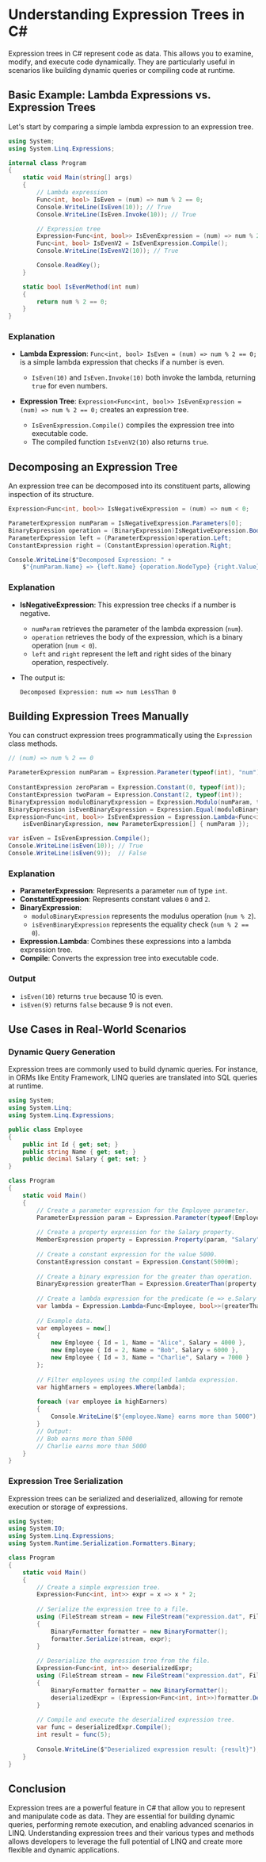 # Understanding Expression Trees in C#

Expression trees in C# represent code as data. This allows you to examine, modify, and execute code dynamically. They are particularly useful in scenarios like building dynamic queries or compiling code at runtime.

## Basic Example: Lambda Expressions vs. Expression Trees

Let's start by comparing a simple lambda expression to an expression tree.

```csharp
using System;
using System.Linq.Expressions;

internal class Program
{
    static void Main(string[] args)
    {
        // Lambda expression
        Func<int, bool> IsEven = (num) => num % 2 == 0;
        Console.WriteLine(IsEven(10)); // True
        Console.WriteLine(IsEven.Invoke(10)); // True

        // Expression tree
        Expression<Func<int, bool>> IsEvenExpression = (num) => num % 2 == 0;
        Func<int, bool> IsEvenV2 = IsEvenExpression.Compile();
        Console.WriteLine(IsEvenV2(10)); // True

        Console.ReadKey();
    }

    static bool IsEvenMethod(int num)
    {
        return num % 2 == 0;
    }
}
```

### Explanation

- **Lambda Expression**: `Func<int, bool> IsEven = (num) => num % 2 == 0;` is a simple lambda expression that checks if a number is even.
  - `IsEven(10)` and `IsEven.Invoke(10)` both invoke the lambda, returning `true` for even numbers.

- **Expression Tree**: `Expression<Func<int, bool>> IsEvenExpression = (num) => num % 2 == 0;` creates an expression tree.
  - `IsEvenExpression.Compile()` compiles the expression tree into executable code.
  - The compiled function `IsEvenV2(10)` also returns `true`.

## Decomposing an Expression Tree

An expression tree can be decomposed into its constituent parts, allowing inspection of its structure.

```csharp
Expression<Func<int, bool>> IsNegativeExpression = (num) => num < 0;

ParameterExpression numParam = IsNegativeExpression.Parameters[0];
BinaryExpression operation = (BinaryExpression)IsNegativeExpression.Body;
ParameterExpression left = (ParameterExpression)operation.Left;
ConstantExpression right = (ConstantExpression)operation.Right;

Console.WriteLine($"Decomposed Expression: " +
    $"{numParam.Name} => {left.Name} {operation.NodeType} {right.Value}");
```

### Explanation

- **IsNegativeExpression**: This expression tree checks if a number is negative.
  - `numParam` retrieves the parameter of the lambda expression (`num`).
  - `operation` retrieves the body of the expression, which is a binary operation (`num < 0`).
  - `left` and `right` represent the left and right sides of the binary operation, respectively.

- The output is:
  ```
  Decomposed Expression: num => num LessThan 0
  ```

## Building Expression Trees Manually

You can construct expression trees programmatically using the `Expression` class methods.

```csharp
// (num) => num % 2 == 0

ParameterExpression numParam = Expression.Parameter(typeof(int), "num");
    
ConstantExpression zeroParam = Expression.Constant(0, typeof(int));
ConstantExpression twoParam = Expression.Constant(2, typeof(int));
BinaryExpression moduloBinaryExpression = Expression.Modulo(numParam, twoParam);
BinaryExpression isEvenBinaryExpression = Expression.Equal(moduloBinaryExpression, zeroParam);
Expression<Func<int, bool>> IsEvenExpression = Expression.Lambda<Func<int, bool>>(
    isEvenBinaryExpression, new ParameterExpression[] { numParam });

var isEven = IsEvenExpression.Compile();
Console.WriteLine(isEven(10)); // True
Console.WriteLine(isEven(9));  // False
```

### Explanation

- **ParameterExpression**: Represents a parameter `num` of type `int`.
- **ConstantExpression**: Represents constant values `0` and `2`.
- **BinaryExpression**:
  - `moduloBinaryExpression` represents the modulus operation (`num % 2`).
  - `isEvenBinaryExpression` represents the equality check (`num % 2 == 0`).
- **Expression.Lambda**: Combines these expressions into a lambda expression tree.
- **Compile**: Converts the expression tree into executable code.

### Output

- `isEven(10)` returns `true` because 10 is even.
- `isEven(9)` returns `false` because 9 is not even.

## Use Cases in Real-World Scenarios

### Dynamic Query Generation

Expression trees are commonly used to build dynamic queries. For instance, in ORMs like Entity Framework, LINQ queries are translated into SQL queries at runtime.

```csharp
using System;
using System.Linq;
using System.Linq.Expressions;

public class Employee
{
    public int Id { get; set; }
    public string Name { get; set; }
    public decimal Salary { get; set; }
}

class Program
{
    static void Main()
    {
        // Create a parameter expression for the Employee parameter.
        ParameterExpression param = Expression.Parameter(typeof(Employee), "e");
        
        // Create a property expression for the Salary property.
        MemberExpression property = Expression.Property(param, "Salary");
        
        // Create a constant expression for the value 5000.
        ConstantExpression constant = Expression.Constant(5000m);
        
        // Create a binary expression for the greater than operation.
        BinaryExpression greaterThan = Expression.GreaterThan(property, constant);
        
        // Create a lambda expression for the predicate (e => e.Salary > 5000).
        var lambda = Expression.Lambda<Func<Employee, bool>>(greaterThan, param).Compile();
        
        // Example data.
        var employees = new[]
        {
            new Employee { Id = 1, Name = "Alice", Salary = 4000 },
            new Employee { Id = 2, Name = "Bob", Salary = 6000 },
            new Employee { Id = 3, Name = "Charlie", Salary = 7000 }
        };
        
        // Filter employees using the compiled lambda expression.
        var highEarners = employees.Where(lambda);
        
        foreach (var employee in highEarners)
        {
            Console.WriteLine($"{employee.Name} earns more than 5000");
        }
        // Output:
        // Bob earns more than 5000
        // Charlie earns more than 5000
    }
}
```

### Expression Tree Serialization

Expression trees can be serialized and deserialized, allowing for remote execution or storage of expressions.

```csharp
using System;
using System.IO;
using System.Linq.Expressions;
using System.Runtime.Serialization.Formatters.Binary;

class Program
{
    static void Main()
    {
        // Create a simple expression tree.
        Expression<Func<int, int>> expr = x => x * 2;
        
        // Serialize the expression tree to a file.
        using (FileStream stream = new FileStream("expression.dat", FileMode.Create))
        {
            BinaryFormatter formatter = new BinaryFormatter();
            formatter.Serialize(stream, expr);
        }
        
        // Deserialize the expression tree from the file.
        Expression<Func<int, int>> deserializedExpr;
        using (FileStream stream = new FileStream("expression.dat", FileMode.Open))
        {
            BinaryFormatter formatter = new BinaryFormatter();
            deserializedExpr = (Expression<Func<int, int>>)formatter.Deserialize(stream);
        }
        
        // Compile and execute the deserialized expression tree.
        var func = deserializedExpr.Compile();
        int result = func(5);
        
        Console.WriteLine($"Deserialized expression result: {result}"); // Output: Deserialized expression result: 10
    }
}
```

## Conclusion

Expression trees are a powerful feature in C# that allow you to represent and manipulate code as data. They are essential for building dynamic queries, performing remote execution, and enabling advanced scenarios in LINQ. Understanding expression trees and their various types and methods allows developers to leverage the full potential of LINQ and create more flexible and dynamic applications.
